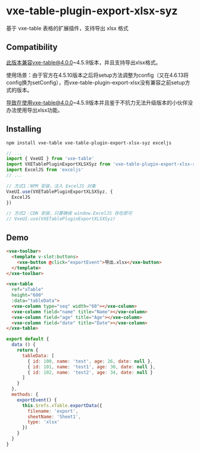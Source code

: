 # vxe-table-plugin-export-xlsx-syz
基于 vxe-table 表格的扩展插件，支持导出 xlsx 格式


## Compatibility

此版本兼容vxe-table@4.0.0~4.5.9版本，并且支持导出xlsx格式。

使用场景：由于官方在4.5.10版本之后将setup方法调整为config（又在4.6.13将config换为setConfig），而vxe-table-plugin-export-xlsx没有兼容之前setup方式的版本。

导致在使用vxe-table@4.0.0~4.5.9版本并且鉴于不抗力无法升级版本的小伙伴没办法使用导出xlsx功能。


## Installing

```shell
npm install vxe-table vxe-table-plugin-export-xlsx-syz exceljs
```

```javascript
// ...
import { VxeUI } from 'vxe-table'
import VXETablePluginExportXLSXSyz from 'vxe-table-plugin-export-xlsx-syz'
import ExcelJS from 'exceljs'
// ...

// 方式1：NPM 安装，注入 ExcelJS 对象
VxeUI.use(VXETablePluginExportXLSXSyz, {
  ExcelJS
})

// 方式2：CDN 安装，只要确保 window.ExcelJS 存在即可
// VxeUI.use(VXETablePluginExportXLSXSyz)
```

## Demo

```html
<vxe-toolbar>
  <template v-slot:buttons>
    <vxe-button @click="exportEvent">导出.xlsx</vxe-button>
  </template>
</vxe-toolbar>

<vxe-table
  ref="xTable"
  height="600"
  :data="tableData">
  <vxe-column type="seq" width="60"></vxe-column>
  <vxe-column field="name" title="Name"></vxe-column>
  <vxe-column field="age" title="Age"></vxe-column>
  <vxe-column field="date" title="Date"></vxe-column>
</vxe-table>
```

```javascript
export default {
  data () {
    return {
      tableData: [
        { id: 100, name: 'test', age: 26, date: null },
        { id: 101, name: 'test1', age: 30, date: null },
        { id: 102, name: 'test2', age: 34, date: null }
      ]
    }
  },
  methods: {
    exportEvent() {
      this.$refs.xTable.exportData({
        filename: 'export',
        sheetName: 'Sheet1',
        type: 'xlsx'
      })
    }
  }
}
```